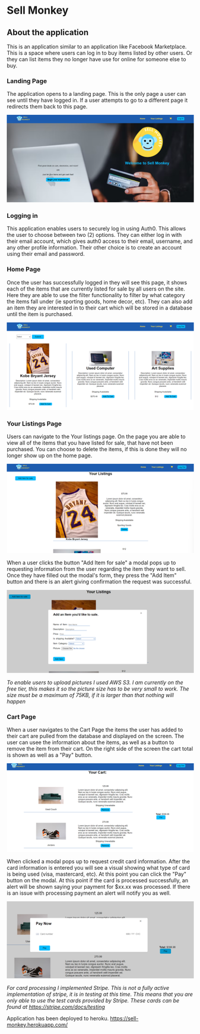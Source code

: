 # Sell Monkey
## About the application

This is an application similar to an application like Facebook Marketplace. This is a space where users can log in to buy items listed by other users. Or they can list items they no longer have use for online for someone else to buy.

### Landing Page

The application opens to a landing page. This is the only page a user can see until they have logged in. If a user attempts to go to a different page it redirects them back to this page.

![Sell Monkey Landing Page](/screenshots/HomePage.png)

### Logging in

This application enables users to securely log in using Auth0. This allows the user to choose between two (2) options. They can either log in with their email account, which gives auth0 access to their email, username, and any other profile information. Their other choice is to create an account using their email and password. 

### Home Page

Once the user has successfully logged in they will see this page, it shows each of the items that are currently listed for sale by all users on the site. Here they are able to use the filter functionality to filter by what category the items fall under (ie sporting goods, home decor, etc). They can also add an item they are interested in to their cart which will be stored in a database until the item is purchased.

![Sell Monkey Home Page](/screenshots/All-Items.png)

### Your Listings Page

Users can navigate to the Your listings page. On the page you are able to view all of the items that you have listed for sale, that have not been purchased. You can choose to delete the items, if this is done they will no longer show up on the home page.

![Sell Monkey Listings Page](/screenshots/YourListings.png)

When a user clicks the button "Add Item for sale" a modal pops up to requesting information from the user regarding the item they want to sell. Once they have filled out the modal's form, they press the "Add Item" button and there is an alert giving confirmation the request was successful.

![Add Item Modal](/screenshots/AddModal.png)

*To enable users to upload pictures I used AWS S3. I am currently on the free tier, this makes it so the picture size has to be very small to work. The size must be a maximum of 75KB, if it is larger than that nothing will happen*

### Cart Page

When a user navigates to the Cart Page the items the user has added to their cart are pulled from the database and displayed on the screen. The user can usee the information about the items, as well as a button to remove the item from their cart. On the right side of the screen the cart total is shown as well as a "Pay" button.

![Cart](/screenshots/Cart.png)

When clicked a modal pops up to request credit card information. After the card information is entered you will see a visual showing what type of card is being used (visa, mastercard, etc). At this point you can click the "Pay" button on the modal. At this point if the card is processed successfully, an alert will be shown saying your payment for $xx.xx was processed. If there is an issue with processing payment an alert will notify you as well.

![PayModal](/screenshots/PayModal.png)

*For card processing I implemented Stripe. This is not a fully active implementation of stripe, it is in testing at this time. This means that you are only able to use the test cards provided by Stripe. These cards can be found at https://stripe.com/docs/testing*

Application has been deployed to heroku. https://sell-monkey.herokuapp.com/